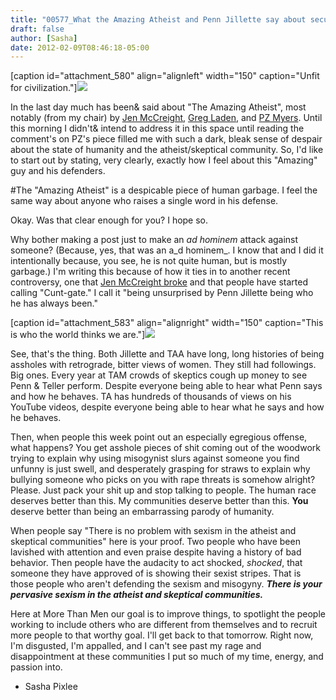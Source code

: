 ```yaml
---
title: "00577_What the Amazing Atheist and Penn Jillette say about secularism"
draft: false
author: [Sasha]
date: 2012-02-09T08:46:18-05:00
---
```


[caption id="attachment_580" align="alignleft" width="150" caption="Unfit for civilization."]![](http://www.morethanmen.org/wp-content/uploads/2012/02/humangarbage-150x150.jpg)

In the last day much has been&  said about "The Amazing Atheist", most notably (from my chair) by [Jen McCreight](http://freethoughtblogs.com/blaghag/2012/02/scratch-the-amazing-atheist-off-your-list-too/), [Greg Laden](http://freethoughtblogs.com/xblog/2012/02/08/time-to-shut-down-the-amazing-atheist/), and [PZ Myers](http://freethoughtblogs.com/pharyngula/2012/02/08/the-not-so-amazing-atheist-self-immolates/). Until this morning I didn't&  intend to address it in this space until reading the comment's on PZ's piece filled me with such a dark, bleak sense of despair about the state of humanity and the atheist/skeptical community. So, I'd like to start out by stating, very clearly, exactly how I feel about this "Amazing" guy and his defenders.

#The "Amazing Atheist" is a despicable piece of human garbage. I feel the same way about anyone who raises a single word in his defense.

Okay. Was that clear enough for you? I hope so.

Why bother making a post just to make an _ad hominem_ attack against someone? (Because, yes, that was an a_d hominem_. I know that and I did it intentionally because, you see, he is not quite human, but is mostly garbage.) I'm writing this because of how it ties in to another recent controversy, one that [Jen McCreight broke](http://freethoughtblogs.com/blaghag/2012/02/women-who-dont-amuse-penn-jilette-are-cunts/) and that people have started calling "Cunt-gate." I call it "being unsurprised by Penn Jillette being who he has always been."

[caption id="attachment_583" align="alignright" width="150" caption="This is who the world thinks we are."]![](http://www.morethanmen.org/wp-content/uploads/2012/02/penn_jillette-20111-150x150.jpg)

See, that's the thing. Both Jillette and TAA have long, long histories of being assholes with retrograde, bitter views of women. They still had followings. Big ones. Every year at TAM crowds of skeptics cough up money to see Penn &amp; Teller perform. Despite everyone being able to hear what Penn says and how he behaves. TA has hundreds of thousands of views on his YouTube videos, despite everyone being able to hear what he says and how he behaves.

Then, when people this week point out an especially egregious offense, what happens? You get asshole pieces of shit coming out of the woodwork trying to explain why using misogynist slurs against someone you find unfunny is just swell, and desperately grasping for straws to explain why bullying someone who picks on you with rape threats is somehow alright? Please. Just pack your shit up and stop talking to people. The human race deserves better than this. My communities deserve better than this. __You__ deserve better than being an embarrassing parody of humanity.

When people say "There is no problem with sexism in the atheist and skeptical communities" here is your proof. Two people who have been lavished with attention and even praise despite having a history of bad behavior. Then people have the audacity to act shocked, _shocked_, that someone they have approved of is showing their sexist stripes. That is those people who aren't defending the sexism and misogyny. ___There is your pervasive sexism in the atheist and skeptical communities.___

Here at More Than Men our goal is to improve things, to spotlight the people working to include others who are different from themselves and to recruit more people to that worthy goal. I'll get back to that tomorrow. Right now, I'm disgusted, I'm appalled, and I can't see past my rage and disappointment at these communities I put so much of my time, energy, and passion into.

- Sasha Pixlee